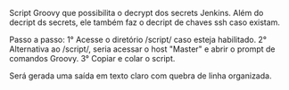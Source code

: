Script Groovy que possibilita o decrypt dos secrets Jenkins. Além do decript ds secrets, ele também faz o decript de chaves ssh caso existam. 

Passo a passo:
1° Acesse o diretório /script/ caso esteja habilitado.
2° Alternativa ao /script/, seria acessar o host "Master" e abrir o prompt de comandos Groovy.
3° Copiar e colar o script. 

Será gerada uma saída em texto claro com quebra de linha organizada. 
